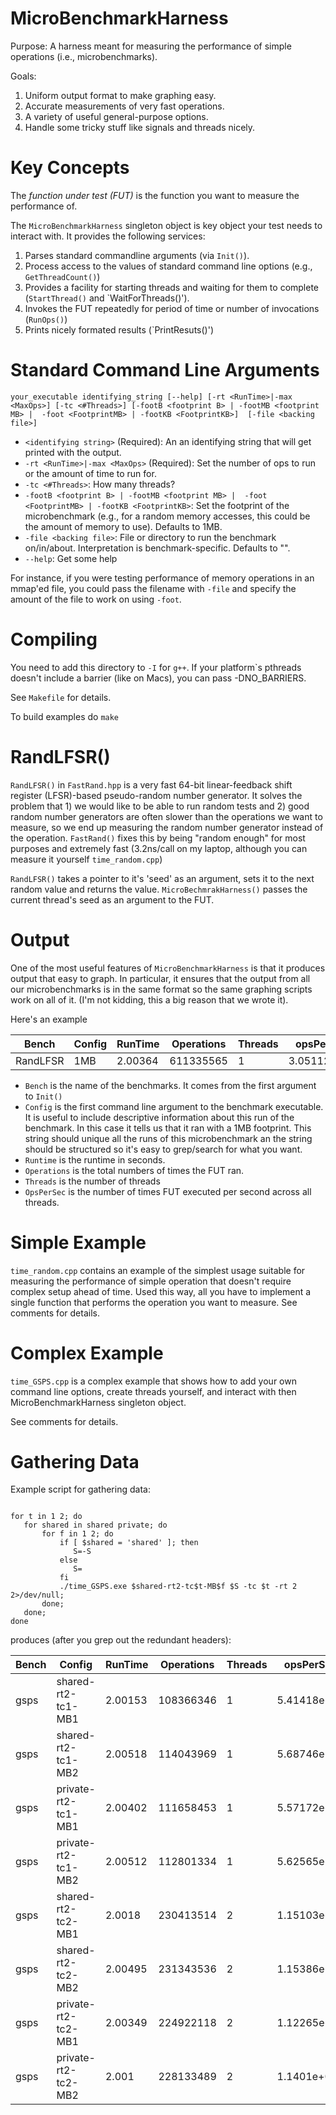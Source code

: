 MicroBenchmarkHarness
=====================

Purpose:  A harness meant for measuring the performance of simple operations (i.e., microbenchmarks).  

Goals:

1.  Uniform output format to make graphing easy.
2.  Accurate measurements of very fast operations.
3.  A variety of useful general-purpose options.
4.  Handle some tricky stuff like signals and threads nicely.

Key Concepts
============

The *function under test (FUT)* is the function you want to measure the performance of.

The `MicroBenchmarkHarness` singleton object is key object your test needs to interact with.  It provides the following services:

1.  Parses standard commandline arguments (via `Init()`).
2.  Process access to the values of standard command line options (e.g., `GetThreadCount()`)
3.  Provides a facility for starting threads and waiting for them to complete (`StartThread()` and `WaitForThreads()').
4.  Invokes the FUT repeatedly for period of time or number of invocations (`RunOps()`)
5.  Prints nicely formated results (`PrintResuts()')

Standard Command Line Arguments
===============================

`your_executable identifying_string [--help] [-rt <RunTime>|-max <MaxOps>] [-tc <#Threads>] [-footB <footprint B> | -footMB <footprint MB> |  -foot <FootprintMB> | -footKB <FootprintKB>]  [-file <backing file>]`

* `<identifying string>` (Required):  An an identifying string that will get printed with the output.
* `-rt <RunTime>|-max <MaxOps>` (Required): Set the number of ops to run or the amount of time to run for.
* `-tc <#Threads>`:  How many threads?
* `-footB <footprint B> | -footMB <footprint MB> |  -foot <FootprintMB> | -footKB <FootprintKB>`:  Set the footprint of the microbenchmark (e.g., for a random memory accesses, this could be the amount of memory to use).  Defaults to 1MB.
* `-file <backing file>`:  File or directory to run the benchmark on/in/about.  Interpretation is benchmark-specific.  Defaults to "".
* `--help`:  Get some help

For instance, if you were testing performance of memory operations in an mmap'ed file, you could pass the filename with `-file` and specify the amount of the file to work on using `-foot`.


Compiling
=========

You need to add this directory to `-I` for `g++`.  If your platform`s pthreads doesn't include a barrier (like on Macs), you can pass -DNO_BARRIERS.

See `Makefile` for details.

To build examples do `make`



RandLFSR()
==========
`RandLFSR()` in `FastRand.hpp` is a very fast 64-bit linear-feedback shift register (LFSR)-based pseudo-random number generator.  It solves the problem that 1) we would like to be able to run random tests and 2) good random number generators are often slower than the operations we want to measure, so we end up measuring the random number generator instead of the operation.   `FastRand()` fixes this by being  "random enough" for most purposes and extremely fast (3.2ns/call on my laptop, although you can  measure it yourself `time_random.cpp`)

`RandLFSR()` takes a pointer to it's 'seed' as an argument, sets it to the next random value and returns the value.  `MicroBechmrakHarness()` passes the current thread's seed as an argument to the FUT.

Output
======

One of the most useful features of `MicroBenchmarkHarness` is that it produces output that easy to graph.  In particular, it ensures that the output from all our microbenchmarks is in the same format so the same graphing scripts work on all of it.  (I'm not kidding, this a big reason that we wrote it).

Here's an example

| Bench   | Config	| RunTime	  | Operations	|  Threads | opsPerSec  |
|---------|-------------|-----------------|-------------|----------|------------|
| RandLFSR|	1MB	| 2.00364	  | 611335565	| 1	   | 3.05112e+08|


* `Bench` is the name of the benchmarks.  It comes from the first argument to `Init()`
* `Config` is the first command line argument to the benchmark executable.  It is useful to include descriptive information about this run of the benchmark. In this case it tells us that it ran with a 1MB footprint.  This string should unique all the runs of this microbenchmark an the string should be structured so it's easy to grep/search for what you want.
* `Runtime` is the runtime in seconds.
* `Operations` is the total numbers of times the FUT ran.
* `Threads` is the number of threads
* `OpsPerSec` is the number of times FUT executed per second across all threads.



Simple Example
==============

`time_random.cpp` contains an example of the simplest usage suitable for measuring the performance of simple operation that doesn't require complex setup ahead of time.  Used this way, all you have to implement a single function that performs the operation you want to measure.  See comments for details.

Complex Example
===============

`time_GSPS.cpp` is a complex example that shows how to add your own command line options, create threads yourself, and interact with then MicroBenchmarkHarness singleton object.

See comments for details.

Gathering Data
==============

Example script for gathering data:

```shell

for t in 1 2; do
   for shared in shared private; do
       for f in 1 2; do
           if [ $shared = 'shared' ]; then
       	      S=-S
           else
              S=
           fi
           ./time_GSPS.exe $shared-rt2-tc$t-MB$f $S -tc $t -rt 2 2>/dev/null;
       done;
   done;
done
```

produces (after you grep out the redundant headers):

| Bench     | Config	           | RunTime	     | Operations|  Threads | opsPerSec    |
|-----------|----------------------|-----------------|-----------|----------|--------------|
|	gsps|	shared-rt2-tc1-MB1 |	2.00153      |	108366346|	1   |	5.41418e+07|
|	gsps|	shared-rt2-tc1-MB2 |	2.00518      |	114043969|	1   |	5.68746e+07|
|	gsps|	private-rt2-tc1-MB1|	2.00402      |	111658453|	1   |	5.57172e+07|
|	gsps|	private-rt2-tc1-MB2|	2.00512      |	112801334|	1   |	5.62565e+07|
|	gsps|	shared-rt2-tc2-MB1 |	2.0018       |	230413514|	2   |	1.15103e+08|
|	gsps|	shared-rt2-tc2-MB2 |	2.00495      |	231343536|	2   |	1.15386e+08|
|	gsps|	private-rt2-tc2-MB1|	2.00349      |	224922118|	2   |	1.12265e+08|
|	gsps|	private-rt2-tc2-MB2|	2.001        |	228133489|	2   |	1.1401e+0  |
